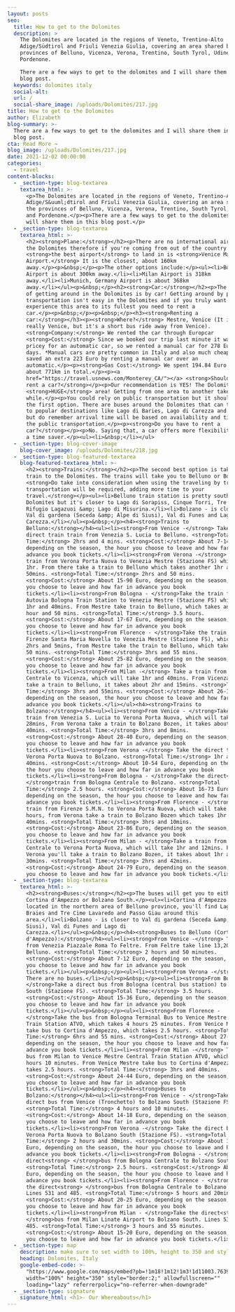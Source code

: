 ```yaml
---
layout: posts
seo:
  title: How to get to the Dolomites
  description: >
    The Dolomites are located in the regions of Veneto, Trentino-Alto
    Adige/Südtirol and Friuli Venezia Giulia, covering an area shared by the
    provinces of Belluno, Vicenza, Verona, Trentino, South Tyrol, Udine and
    Pordenone.

    There are a few ways to get to the dolomites and I will share them in this
    blog post.
  keywords: dolomites italy
  social-alt:
  url: /
  social-share_image: /uploads/Dolomites/217.jpg
title: How to get to the Dolomites  
author: Elizabeth
blog-summary: >-
  There are a few ways to get to the dolomites and I will share them in this
  blog post.
cta: Read More →
blog_image: /uploads/Dolomites/217.jpg
date: 2021-12-02 00:00:00
categories:
  - travel
content-blocks:
  - _section-type: blog-textarea
    textarea_html: >-
      <p>The Dolomites are located in the regions of Veneto, Trentino-Alto
      Adige/S&uuml;dtirol and Friuli Venezia Giulia, covering an area shared by
      the provinces of Belluno, Vicenza, Verona, Trentino, South Tyrol, Udine
      and Pordenone.</p><p>There are a few ways to get to the dolomites and I
      will share them in this blog post.</p>
  - _section-type: blog-textarea
    textarea_html: >-
      <h2><strong>Plane:</strong></h2><p>There are no international airports in
      the Dolomites therefore if you're coming from out of the country
      <strong>the best airport</strong> to land in is <strong>Venice Marco Polo
      Airport.</strong> It is the closest, about 160km
      away.</p><p>&nbsp;</p><p>The other options include:</p><ul><li>Bologna
      Airport is about 300km away.</li><li>Milan Airport is 318km
      away.</li><li>Munich, Germany Airport is about 368km
      away.</li></ul><p>&nbsp;</p><h2><strong>Car:</strong></h2><p>The best way
      of getting around in the Dolomites is by car! Getting around by public
      transportation isn't easy in the Dolomites and if you truly want to
      experience this area to its fullest you need to rent a
      car.</p><p>&nbsp;</p><p>&nbsp;</p><h3><strong>Renting a
      car:</strong></h3><p><strong>Where?</strong> Mestre, Venice (It isn't
      really Venice, but it's a short bus ride away from Venice).
      <strong>Company:</strong> We rented the car through Europcar
      <strong>Cost:</strong> Since we booked our trip last minute it was a bit
      pricey for an automatic car, so we rented a manual car for 278 Euro for 4
      days. *Manual cars are pretty common in Italy and also much cheaper! We
      saved an extra 223 Euro by renting a manual car over an
      automatic.</p><p><strong>Gas Cost:</strong> We spent 194.84 Euro and drove
      about 771km in total.</p><p><a
      href="https://travel.usnews.com/Monterey_CA/">︎</a> <strong>Should you
      rent a car?</strong></p><p>Our recommendation is YES! The Dolomites is a
      <strong>HUGE</strong> area! Getting from one area to another takes a
      while.</p><p>You could rely on public transportation but it shouldn't be
      the first option. There are buses around the Dolomites that can take you
      to popular destinations like Lago di Baries, Lago di Carezza and Ortisei,
      but do remember arrival time will be based on availability and timing of
      the public transportation.</p><p><strong>Do you have to rent a
      car?</strong></p><p>No. Saying that, a car offers more flexibility and is
      a time saver.</p><ul><li>&nbsp;</li></ul>
  - _section-type: blog-cover-image
    blog-cover_image: /uploads/Dolomites/218.jpg
  - _section-type: blog-featured-textarea
    blog-featured-textarea_html: >-
      <h2><strong>Trains:</strong></h2><p>The second best option is taking the
      train to the Dolomites. The trains will take you to Belluno or Bolzano.
      <strong>Do take into consideration when using the traveling by train, bus
      transportation will be required, adding more time to your
      travel.</strong></p><ul><li>Belluno train station is pretty south of the
      Dolomites but it's closer to Lago di Sorapiss, Cinque Torri, Tre Cime,
      Rifugio Lagazuoi &amp; Lago di Misurina.</li><li>Bolzano - is closer to
      Val di gardena (Seceda &amp; Alpe di Siusi), Val di Funes and Lago di
      Carezza.</li></ul><p>&nbsp;</p><h4><strong>Trains to
      Belluno:</strong></h4><ul><li><strong>From Venice -</strong> Take the
      direct train train from Venezia S. Lucia to Belluno. <strong>Total
      Time:</strong> 2hrs and 4 mins. <strong>Cost:</strong> About 7-14 Euro,
      depending on the season, the hour you choose to leave and how far in
      advance you book tickets.</li><li><strong>From Verona -</strong> Take a
      train from Verona Porta Nuova to Venezia Mestre (Stazione FS) which takes
      1hr. From there take a train to Belluno which takes another 1hr and
      50mins. <strong>Total Time:</strong> 2hrs and 50 mins.
      <strong>Cost:</strong> About 15-90 Euro, depending on the season, the hour
      you choose to leave and how far in advance you book
      tickets.</li><li><strong>From Bologna - </strong>Take the train from
      Autovia Bologna Train Station to Venezia Mestre (Stazione FS) which takes
      1hr and 40mins. From Mestre take train to Belluno, which takes another 1
      hour and 50 mins. <strong>Total Time:</strong> 3.5 hours.
      <strong>Cost:</strong> About 17-67 Euro, depending on the season, the hour
      you choose to leave and how far in advance you book
      tickets.</li><li><strong>From Florence - </strong>Take the train from
      Firenze Santa Maria Novella to Venezia Mestre (Stazione FS), which takes
      2hrs and 5mins, from Mestre take the train to Belluno, which takes 1hr and
      50 mins. <strong>Total Time:</strong> 3hrs and 55 mins.
      <strong>Cost:</strong> About 25-82 Euro, depending on the season, the hour
      you choose to leave and how far in advance you book
      tickets.</li><li><strong>From Milan -</strong> Take a train from Milano
      Centrale to Vicenza, which will take 1hr and 40mins. From Vicenza you'll
      take a train to Belluno, it takes about 2hr and 15mins. <strong>Total
      Time:</strong> 3hrs and 55mins. <strong>Cost:</strong> About 26-132 Euro,
      depending on the season, the hour you choose to leave and how far in
      advance you book tickets.</li></ul><h4><strong>Trains to
      Bolzano:</strong></h4><ul><li><strong>From Venice - </strong>Take the
      train from Venezia S. Lucia to Verona Porta Nuova, which will take 1hr and
      28mins, From Verona take a train to Bolzano Bozen, it takes about 1hr and
      40mins. <strong>Total Time:</strong> 3hrs and 8mins.
      <strong>Cost:</strong> About 28-40 Euro, depending on the season, the hour
      you choose to leave and how far in advance you book
      tickets.</li><li><strong>From Verona -</strong> Take the direct train from
      Verona Porta Nuova to Bolzano. <strong>Total Time:</strong> 1hr and
      40mins. <strong>Cost:</strong> About 10-54 Euro, depending on the season,
      the hour you choose to leave and how far in advance you book
      tickets.</li><li><strong>From Bologna - </strong>Take the direct<strong>
      </strong>train from Bologna Centrale to Bolzano. <strong>Total
      Time:</strong> 2.5 hours. <strong>Cost:</strong> About 16-73 Euro,
      depending on the season, the hour you choose to leave and how far in
      advance you book tickets.</li><li><strong>From Florence - </strong>Take a
      train from Firenze S.M.N. to Verona Porta Nuova, which will take 1.5
      hours, from Verona take a train to Bolzano Bozen which takes 1hr and
      40mins. <strong>Total Time:</strong> 3hrs and 10mins.
      <strong>Cost:</strong> About 23-86 Euro, depending on the season, the hour
      you choose to leave and how far in advance you book
      tickets.</li><li><strong>From Milan - </strong>Take a train from Milano
      Centrale to Verona Porta Nuova, which will take 1hr and 12mins. From
      Verona you'll take a train to Bolzano Bozen, it takes about 1hr and
      30mins. <strong>Total Time:</strong> 2hrs and 42mins.
      <strong>Cost:</strong> About 24-79 Euro, depending on the season, the hour
      you choose to leave and how far in advance you book tickets.</li></ul>
  - _section-type: blog-textarea
    textarea_html: >-
      <h2><strong>Buses:</strong></h2><p>The buses will get you to either
      Cortina d'Ampezzo or Bolzano South.</p><ul><li>Cortina d'Ampezzo is
      located in the northern area of Belluno province, you'll find Lago di
      Braies and Tre Cime Lavaredo and Passo Giau around this
      area.</li><li>Bolzano - is closer to Val di gardena (Seceda &amp; Alpe di
      Siusi), Val di Funes and Lago di
      Carezza.</li></ul><p>&nbsp;</p><h4><strong>Buses to Belluno (Cortina
      d'Ampezzo):</strong></h4><ul><li><strong>From Venice -</strong> Take a bus
      from Venezia Piazzale Roma To Feltre. From Feltre take line 13,20 or 17 to
      Belluno. <strong>Total Time:</strong> 2 hours and 50 minutes.
      <strong>Cost:</strong> About 7-12 Euro, depending on the season, the hour
      you choose to leave and how far in advance you book
      tickets.</li></ul><p>&nbsp;</p><ul><li><strong>From Verona -</strong>
      There are no buses.</li></ul><p>&nbsp;</p><ul><li><strong>From Bologna -
      </strong>Take a direct bus from Bologna (central bus station) to Bolzano
      South (Stazione FS). <strong>Total Time:</strong> 3.5 hours.
      <strong>Cost:</strong> About 15-36 Euro, depending on the season, the hour
      you choose to leave and how far in advance you book
      tickets.</li></ul><p>&nbsp;</p><ul><li><strong>From Florence -
      </strong>Take the bus from Bologna Terminal Bus to Venice Mestre Central
      Train Station ATVO, which takes 4 hours 25 minutes. From Venice Mestre
      take bus to Cortina d'Ampezzo, which takes 2.5 hours. <strong>Total
      Time:</strong> 6hrs and 55 mins. <strong>Cost:</strong> About 27-43 Euro,
      depending on the season, the hour you choose to leave and how far in
      advance you book tickets.</li><li><strong>From Milan -</strong> Take the
      bus from Milan to Venice Mestre Central Train Station ATVO, which takes 3
      hours 10 minutes. From Venice Mestre take bus to Cortina d'Ampezzo, which
      takes 2.5 hours. <strong>Total Time:</strong> 3hrs and 40mins.
      <strong>Cost:</strong> About 24-44 Euro, depending on the season, the hour
      you choose to leave and how far in advance you book
      tickets.</li></ul><p>&nbsp;</p><h4><strong>Buses to
      Bolzano:</strong></h4><ul><li><strong>From Venice - </strong>Take the
      direct bus from Venice (Tronchetto) to Bolzano South (Stazione FS).
      <strong>Total Time:</strong> 4 hours and 10 minutes.
      <strong>Cost:</strong> About 14-18 Euro, depending on the season, the hour
      you choose to leave and how far in advance you book
      tickets.</li><li><strong>From Verona -</strong> Take the direct bus from
      Verona Porta Nuova to Bolzano South (Stazione FS). <strong>Total
      Time:</strong> 2 hours and 30mins. <strong>Cost:</strong> About 10-12
      Euro, depending on the season, the hour you choose to leave and how far in
      advance you book tickets.</li><li><strong>From Bologna - </strong>Take the
      direct<strong> </strong>bus from Bologna Centrale to Bolzano South.
      <strong>Total Time:</strong> 2.5 hours. <strong>Cost:</strong> About 16-73
      Euro, depending on the season, the hour you choose to leave and how far in
      advance you book tickets.</li><li><strong>From Florence - </strong>Take
      the direct<strong> </strong>bus from Bologna Centrale to Bolzano South.
      Lines 531 and 485. <strong>Total Time:</strong> 5 hours and 20mins.
      <strong>Cost:</strong> About 20-25 Euro, depending on the season, the hour
      you choose to leave and how far in advance you book
      tickets.</li><li><strong>From Milan - </strong>Take the direct<strong>
      </strong>bus from Milan Linate Airport to Bolzano South. Lines 531 and
      485. <strong>Total Time:</strong> 3 hours and 55 minutes.
      <strong>Cost:</strong> About 15-20 Euro, depending on the season, the hour
      you choose to leave and how far in advance you book tickets.</li></ul>
  - _section-type: map
    description: make sure to set width to 100%, height to 350 and style to border 2
    heading: Dolomites, Italy
    google-embed-code: >-
      "https://www.google.com/maps/embed?pb=!1m18!1m12!1m3!1d11003.763953115738!2d11.83528034197325!3d46.410225610878335!2m3!1f0!2f0!3f0!3m2!1i1024!2i768!4f13.1!3m3!1m2!1s0x4778435ff9d21431%3A0x674f270783f8d9bb!2sDolomites!5e0!3m2!1sen!2sth!4v1650431788024!5m2!1sen!2sth"
      width="100%" height="350" style="border:2;" allowfullscreen=""
      loading="lazy" referrerpolicy="no-referrer-when-downgrade"
  - _section-type: signature
    signature_html: <h1>- Our Whereabouts</h1>
---
```

